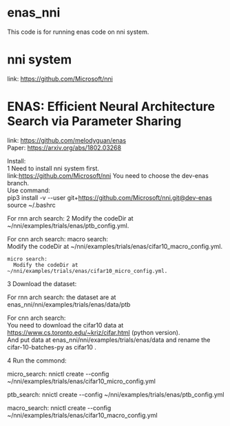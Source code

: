 # enas_nni
This code is for running enas code on nni system.  
# nni system
link:  https://github.com/Microsoft/nni  
# ENAS: Efficient Neural Architecture Search via Parameter Sharing
link:  https://github.com/melodyguan/enas   
Paper: https://arxiv.org/abs/1802.03268  

Install:  
  1 Need to install nni system first.  
  link:https://github.com/Microsoft/nni You need to choose the dev-enas branch.  
  Use command:   
    pip3 install -v --user git+https://github.com/Microsoft/nni.git@dev-enas  
    source ~/.bashrc  
  
  For rnn arch search:
    2 Modify the codeDir at ~/nni/examples/trials/enas/ptb_config.yml.   
      
  For cnn arch search:
    macro search:  
      Modify the codeDir at  ~/nni/examples/trials/enas/cifar10_macro_config.yml.  
      
    micro search:
      Modify the codeDir at ~/nni/examples/trials/enas/cifar10_micro_config.yml.    
        
  3 Download the dataset:
  
  For rnn arch search:
    the dataset are at enas_nni/nni/examples/trials/enas/data/ptb
    
  For cnn arch search:  
    You need to download the cifar10 data at https://www.cs.toronto.edu/~kriz/cifar.html (python version).  
    And put data at  enas_nni/nni/examples/trials/enas/data and rename the cifar-10-batches-py as cifar10 .   
  
  4 
  Run the commond:
  
  micro_search:
    nnictl create --config ~/nni/examples/trials/enas/cifar10_micro_config.yml  
  
  ptb_search:
    nnictl create --config ~/nni/examples/trials/enas/ptb_config.yml  
  
  macro_search:
    nnictl create --config ~/nni/examples/trials/enas/cifar10_macro_config.yml  
  

